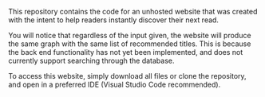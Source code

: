 This repository contains the code for an unhosted website that was created with the intent to help readers instantly discover their next read. 

You will notice that regardless of the input given, the website will produce the same graph with the same list of recommended titles. This is because the 
back end functionality has not yet been implemented, and does not currently support searching through the database. 

To access this website, simply download all files or clone the repository, and open in a preferred IDE (Visual Studio Code recommended). 
